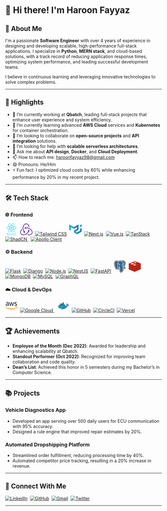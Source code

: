 # 👋 Hi there! I'm Haroon Fayyaz

## 🚀 About Me

I'm a passionate **Software Engineer** with over 4 years of experience in designing and developing scalable, high-performance full-stack applications. I specialize in **Python**, **MERN stack**, and cloud-based solutions, with a track record of reducing application response times, optimizing system performance, and leading successful development teams.

I believe in continuous learning and leveraging innovative technologies to solve complex problems.

---

## 🌟 Highlights

- 🔭 I’m currently working at **Qbatch**, leading full-stack projects that enhance user experience and system efficiency.
- 🌱 I’m currently learning advanced **AWS Cloud** services and **Kubernetes** for container orchestration.
- 👯 I’m looking to collaborate on **open-source projects** and **API integration** solutions.
- 🤔 I’m looking for help with **scalable serverless architectures**.
- 💬 Ask me about **API design**, **Docker**, and **Cloud Deployment**.
- 📫 How to reach me: [haroonfayyaz98@gmail.com](mailto:haroonfayyaz98@gmail.com)
- 😄 Pronouns: He/Him
- ⚡ Fun fact: I optimized cloud costs by 60% while enhancing performance by 20% in my recent project.

---

## 🛠️ Tech Stack  

### 🌐 Frontend
<div align="left">
<a href="https://reactjs.org/" target="_blank"><img src="https://raw.githubusercontent.com/devicons/devicon/master/icons/react/react-original-wordmark.svg" alt="React" width="40" height="40"/></a>&nbsp;
<a href="https://redux.js.org/" target="_blank"><img src="https://raw.githubusercontent.com/devicons/devicon/master/icons/redux/redux-original.svg" alt="Redux" width="40" height="40"/></a>&nbsp;
<a href="https://tailwindcss.com/" target="_blank"><img src="https://www.vectorlogo.zone/logos/tailwindcss/tailwindcss-icon.svg" alt="Tailwind CSS" width="40" height="40"/></a>&nbsp;
<a href="https://mui.com/" target="_blank"><img src="https://raw.githubusercontent.com/devicons/devicon/master/icons/materialui/materialui-original.svg" alt="Material-UI" width="40" height="40"/></a>&nbsp;
<a href="https://nextjs.org/" target="_blank"><img src="https://cdn.worldvectorlogo.com/logos/nextjs-2.svg" alt="Next.js" width="40" height="40"/></a>&nbsp
<a href="https://vuejs.org/" target="_blank"><img src="https://upload.wikimedia.org/wikipedia/commons/9/95/Vue.js_Logo_2.svg" alt="Vue.js" width="40" height="40"/></a>&nbsp;
<a href="https://tanstack.com/" target="_blank"><img src="https://avatars.githubusercontent.com/u/49061036?s=200&v=4" alt="TanStack" width="40" height="40"/></a>&nbsp;
<a href="https://github.com/shadcn/ui" target="_blank">
  <img src="https://img.shields.io/badge/ShadCN-%23000000.svg?style=for-the-badge&logo=shadcn&logoColor=white" alt="ShadCN" width="100" height="40"/>
</a>&nbsp;
<a href="https://www.apollographql.com/docs/react/" target="_blank"><img src="https://cdn.worldvectorlogo.com/logos/apollo-graphql-compact.svg" alt="Apollo Client" width="40" height="40"/></a>&nbsp;
</div>

### ⚙️ Backend
<div align="left">
<a href="https://flask.palletsprojects.com/" target="_blank"><img src="https://upload.wikimedia.org/wikipedia/commons/3/3c/Flask_logo.svg" alt="Flask" width="40" height="40"/></a>&nbsp;
<a href="https://www.djangoproject.com/" target="_blank"><img src="https://cdn.worldvectorlogo.com/logos/django.svg" alt="Django" width="40" height="40"/></a>&nbsp;
<a href="https://nodejs.org/" target="_blank"><img src="https://www.vectorlogo.zone/logos/nodejs/nodejs-icon.svg" alt="Node.js" width="40" height="40"/></a>&nbsp;
<a href="https://nestjs.com/" target="_blank"><img src="https://cdn.worldvectorlogo.com/logos/nestjs.svg" alt="NestJS" width="40" height="40"/></a>&nbsp;
<a href="https://fastapi.tiangolo.com/" target="_blank"><img src="https://fastapi.tiangolo.com/img/logo-margin/logo-teal.svg" alt="FastAPI" width="40" height="40"/></a>&nbsp;
<a href="https://www.postgresql.org/" target="_blank"><img src="https://raw.githubusercontent.com/devicons/devicon/master/icons/postgresql/postgresql-original.svg" alt="PostgreSQL" width="40" height="40"/></a>&nbsp;
<a href="https://redis.io/" target="_blank"><img src="https://raw.githubusercontent.com/devicons/devicon/master/icons/redis/redis-original.svg" alt="Redis" width="40" height="40"/></a>&nbsp;
<a href="https://www.mongodb.com/" target="_blank"><img src="https://cdn.worldvectorlogo.com/logos/mongodb-icon-1.svg" alt="MongoDB" width="40" height="40"/></a>&nbsp;
<a href="https://www.mysql.com/" target="_blank"><img src="https://upload.wikimedia.org/wikipedia/en/d/dd/MySQL_logo.svg" alt="MySQL" width="40" height="40"/></a>&nbsp;
<a href="https://graphql.org/" target="_blank"><img src="https://upload.wikimedia.org/wikipedia/commons/1/17/GraphQL_Logo.svg" alt="GraphQL" width="40" height="40"/></a>&nbsp;
</div>

### ☁️ Cloud & DevOps
<div align="left">
<a href="https://aws.amazon.com/" target="_blank"><img src="https://raw.githubusercontent.com/devicons/devicon/master/icons/amazonwebservices/amazonwebservices-original-wordmark.svg" alt="AWS" width="40" height="40"/></a>&nbsp;
<a href="https://cloud.google.com/" target="_blank">
  <img src="https://cdn.worldvectorlogo.com/logos/google-cloud-3.svg" alt="Google Cloud" width="40" height="40"/>
</a>&nbsp;
<a href="https://www.docker.com/" target="_blank"><img src="https://raw.githubusercontent.com/devicons/devicon/master/icons/docker/docker-original.svg" alt="Docker" width="40" height="40"/></a>&nbsp;
<a href="https://github.com/" target="_blank"><img src="https://www.vectorlogo.zone/logos/github/github-icon.svg" alt="GitHub" width="40" height="40"/></a>&nbsp;
<a href="https://circleci.com/" target="_blank"><img src="https://www.vectorlogo.zone/logos/circleci/circleci-icon.svg" alt="CircleCI" width="40" height="40"/></a>&nbsp;
<a href="https://vercel.com/" target="_blank"><img src="https://www.vectorlogo.zone/logos/vercel/vercel-icon.svg" alt="Vercel" width="40" height="40"/></a>&nbsp;
</div>

---

## 🏆 Achievements

- **Employee of the Month (Dec 2022)**: Awarded for leadership and enhancing scalability at Qbatch.
- **Standout Performer (Oct 2022)**: Recognized for improving team collaboration and code quality.
- **Dean’s List**: Achieved this honor in 5 semesters during my Bachelor’s in Computer Science.

---

## 📚 Projects

### Vehicle Diagnostics App  
- Developed an app serving over 500 daily users for ECU communication with 95% accuracy.  
- Designed a rule engine that improved repair estimates by 20%.

### Automated Dropshipping Platform  
- Streamlined order fulfillment, reducing processing time by 40%.  
- Automated competitor price tracking, resulting in a 20% increase in revenue.

---

## 🔗 Connect With Me
<a href="https://linkedin.com/in/haroon-fayyaz" target="_blank"><img src="https://raw.githubusercontent.com/rahuldkjain/github-profile-readme-generator/master/src/images/icons/Social/linked-in-alt.svg" alt="LinkedIn" width="30" height="30"/></a>&nbsp;
<a href="https://github.com/haroonfayyaz" target="_blank"><img src="https://www.vectorlogo.zone/logos/github/github-icon.svg" alt="GitHub" width="30" height="30"/></a>&nbsp;
<a href="mailto:haroonfayyaz98@gmail.com" target="_blank"><img src="https://www.vectorlogo.zone/logos/gmail/gmail-icon.svg" alt="Gmail" width="30" height="30"/></a>&nbsp;
<a href="https://x.com/haroonfayyaz98" target="_blank"><img src="https://www.vectorlogo.zone/logos/twitter/twitter-tile.svg" alt="Twitter" width="30" height="30"/></a>

---
